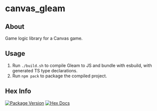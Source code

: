 
# canvas_gleam

## About

Game logic library for a Canvas game.

## Usage

1. Run `./build.sh` to compile Gleam to JS and bundle with esbuild, with generated TS type declarations.
1. Run `npm pack` to package the compiled project.

## Hex Info

[![Package Version](https://img.shields.io/hexpm/v/canvas_gleam)](https://hex.pm/packages/canvas_gleam)
[![Hex Docs](https://img.shields.io/badge/hex-docs-ffaff3)](https://hexdocs.pm/canvas_gleam/)
